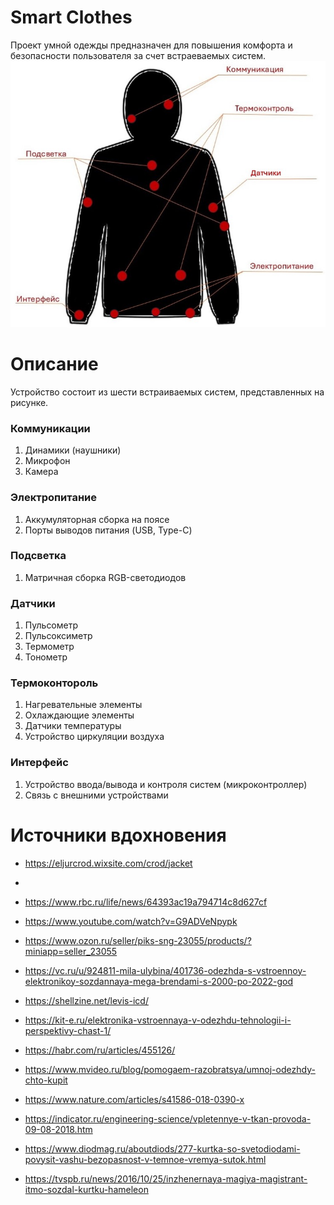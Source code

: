 # Smart Clothes
  Проект умной одежды предназначен для повышения комфорта и безопасности пользователя за счет встраеваемых систем.
![](wear.jpg)

# Описание
Устройство состоит из шести встраиваемых систем, представленных на рисунке.
### Коммуникации
  1. Динамики (наушники)
  2. Микрофон
  3. Камера
### Электропитание 
  1. Аккумуляторная сборка на поясе
  2. Порты выводов питания (USB, Type-C)
### Подсветка
  1. Матричная сборка RGB-светодиодов
### Датчики
  1. Пульсометр
  2. Пульсоксиметр
  3. Термометр
  4. Тонометр
### Термоконтороль
  1. Нагревательные элементы
  2. Охлаждающие элементы
  3. Датчики температуры
  4. Устройство циркуляции воздуха
### Интерфейс
  1. Устройство ввода/вывода и контроля систем (микроконтроллер)
  2. Связь с внешними устройствами
 

# Источники вдохновения
* https://eljurcrod.wixsite.com/crod/jacket
* 
* https://www.rbc.ru/life/news/64393ac19a794714c8d627cf

* https://www.youtube.com/watch?v=G9ADVeNpypk

* https://www.ozon.ru/seller/piks-sng-23055/products/?miniapp=seller_23055

* https://vc.ru/u/924811-mila-ulybina/401736-odezhda-s-vstroennoy-elektronikoy-sozdannaya-mega-brendami-s-2000-po-2022-god

* https://shellzine.net/levis-icd/

* https://kit-e.ru/elektronika-vstroennaya-v-odezhdu-tehnologii-i-perspektivy-chast-1/

* https://habr.com/ru/articles/455126/

* https://www.mvideo.ru/blog/pomogaem-razobratsya/umnoj-odezhdy-chto-kupit

* https://www.nature.com/articles/s41586-018-0390-x

* https://indicator.ru/engineering-science/vpletennye-v-tkan-provoda-09-08-2018.htm

* https://www.diodmag.ru/aboutdiods/277-kurtka-so-svetodiodami-povysit-vashu-bezopasnost-v-temnoe-vremya-sutok.html

* https://tvspb.ru/news/2016/10/25/inzhenernaya-magiya-magistrant-itmo-sozdal-kurtku-hameleon
